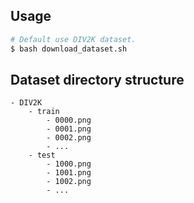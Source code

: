 ## Usage

```bash
# Default use DIV2K dataset.
$ bash download_dataset.sh
```

## Dataset directory structure

```text
- DIV2K
    - train
        - 0000.png
        - 0001.png
        - 0002.png
        - ...
    - test 
        - 1000.png
        - 1001.png
        - 1002.png
        - ...
```
